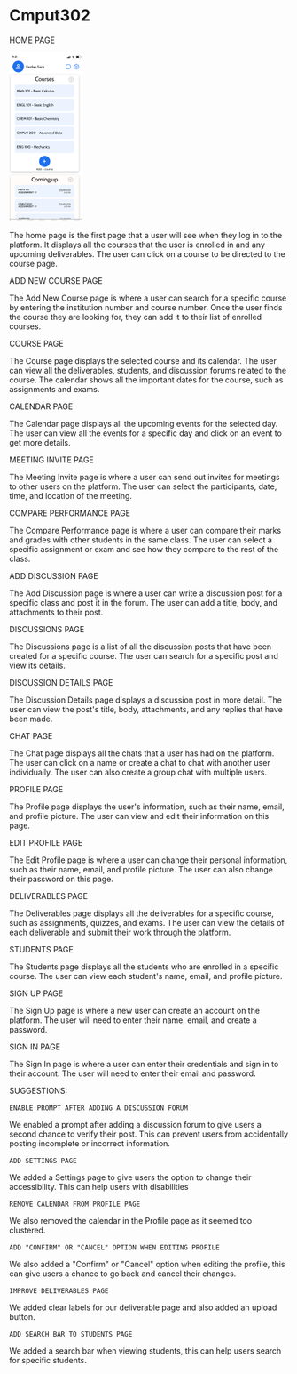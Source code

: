 # Cmput302

HOME PAGE

![alttext](Home.png)

The home page is the first page that a user will see when they log in to the platform. It displays all the courses that the user is enrolled in and any upcoming deliverables. The user can click on a course to be directed to the course page.

ADD NEW COURSE PAGE

The Add New Course page is where a user can search for a specific course by entering the institution number and course number. Once the user finds the course they are looking for, they can add it to their list of enrolled courses.

COURSE PAGE

The Course page displays the selected course and its calendar. The user can view all the deliverables, students, and discussion forums related to the course. The calendar shows all the important dates for the course, such as assignments and exams.

CALENDAR PAGE

The Calendar page displays all the upcoming events for the selected day. The user can view all the events for a specific day and click on an event to get more details.

MEETING INVITE PAGE

The Meeting Invite page is where a user can send out invites for meetings to other users on the platform. The user can select the participants, date, time, and location of the meeting.

COMPARE PERFORMANCE PAGE

The Compare Performance page is where a user can compare their marks and grades with other students in the same class. The user can select a specific assignment or exam and see how they compare to the rest of the class.

ADD DISCUSSION PAGE

The Add Discussion page is where a user can write a discussion post for a specific class and post it in the forum. The user can add a title, body, and attachments to their post.

DISCUSSIONS PAGE

The Discussions page is a list of all the discussion posts that have been created for a specific course. The user can search for a specific post and view its details.

DISCUSSION DETAILS PAGE

The Discussion Details page displays a discussion post in more detail. The user can view the post's title, body, attachments, and any replies that have been made.

CHAT PAGE

The Chat page displays all the chats that a user has had on the platform. The user can click on a name or create a chat to chat with another user individually. The user can also create a group chat with multiple users.

PROFILE PAGE

The Profile page displays the user's information, such as their name, email, and profile picture. The user can view and edit their information on this page.

EDIT PROFILE PAGE

The Edit Profile page is where a user can change their personal information, such as their name, email, and profile picture. The user can also change their password on this page.

DELIVERABLES PAGE

The Deliverables page displays all the deliverables for a specific course, such as assignments, quizzes, and exams. The user can view the details of each deliverable and submit their work through the platform.

STUDENTS PAGE

The Students page displays all the students who are enrolled in a specific course. The user can view each student's name, email, and profile picture.

SIGN UP PAGE

The Sign Up page is where a new user can create an account on the platform. The user will need to enter their name, email, and create a password.

SIGN IN PAGE

The Sign In page is where a user can enter their credentials and sign in to their account. The user will need to enter their email and password.

SUGGESTIONS:

    ENABLE PROMPT AFTER ADDING A DISCUSSION FORUM

We enabled a prompt after adding a discussion forum to give users a second chance to verify their post. This can prevent users from accidentally posting incomplete or incorrect information.

    ADD SETTINGS PAGE

We added a Settings page to give users the option to change their accessibility. This can help users with disabilities

    REMOVE CALENDAR FROM PROFILE PAGE

We also removed the calendar in the Profile page as it seemed too clustered.

    ADD "CONFIRM" OR "CANCEL" OPTION WHEN EDITING PROFILE

We also added a "Confirm" or "Cancel" option when editing the profile, this can give users a chance to go back and cancel their changes.

    IMPROVE DELIVERABLES PAGE

We added clear labels for our deliverable page and also added an upload button.

    ADD SEARCH BAR TO STUDENTS PAGE

We added a search bar when viewing students, this can help users search for specific students.
